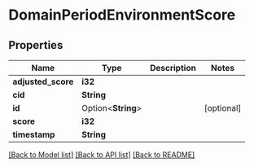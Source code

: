 # DomainPeriodEnvironmentScore

## Properties

Name | Type | Description | Notes
------------ | ------------- | ------------- | -------------
**adjusted_score** | **i32** |  |
**cid** | **String** |  |
**id** | Option<**String**> |  | [optional]
**score** | **i32** |  |
**timestamp** | **String** |  |

[[Back to Model list]](./README.md#documentation-for-models) [[Back to API list]](./README.md#documentation-for-api-endpoints) [[Back to README]](../README.md)
